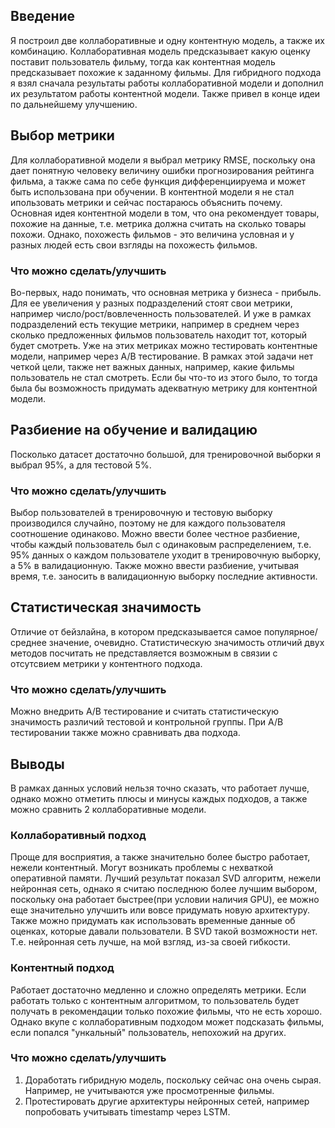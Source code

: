 ## Введение
Я построил две коллаборативные и одну контентную модель, а также их комбинацию. Коллаборативная модель предсказывает какую оценку поставит пользователь фильму, тогда как контентная модель предсказывает похожие к заданному фильмы. Для гибридного подхода я взял сначала результаты работы коллаборативной модели и дополнил их результатом работы контентной модели. Также привел в конце идеи по дальнейшему улучшению.

## Выбор метрики
Для коллаборативной модели я выбрал метрику RMSE, поскольку она дает понятную человеку величину ошибки прогнозирования рейтинга фильма, а также сама по себе функция дифференциируема и может быть использована при обучении. В контентной модели я не стал ипользовать метрики и сейчас постараюсь объяснить почему. Основная идея контентной модели в том, что она рекомендует товары, похожие на данные, т.е. метрика должна считать на сколько товары похожи. Однако, похожесть фильмов - это величина условная и у разных людей есть свои взгляды на похожесть фильмов. 
### Что можно сделать/улучшить 
Во-первых, надо понимать, что основная метрика у бизнеса - прибыль. Для ее увеличения у разных подразделений стоят свои метрики, например число/рост/вовлеченность пользователей. И уже в рамках подразделений есть текущие метрики, например в среднем через сколько предложенных фильмов пользователь находит тот, который будет смотреть. Уже на этих метриках можно тестировать контентные модели, например через A/B тестирование. В рамках этой задачи нет четкой цели, также нет важных данных, например, какие фильмы пользователь не стал смотреть. Если бы что-то из этого было, то тогда была бы возможность придумать адекватную метрику для контентной модели.

## Разбиение на обучение и валидацию
Посколько датасет достаточно большой, для тренировочной выборки я выбрал 95%, а для тестовой 5%.
### Что можно сделать/улучшить 
Выбор пользователей в тренировочную и тестовую выборку производился случайно, поэтому не для каждого пользователя соотношение одинаково. Можно ввести более честное разбиение, чтобы каждый пользователь был с одинаковым распределением, т.е. 95% данных о каждом пользователе уходит в тренировочную выборку, а 5% в валидационную. Также можно ввести разбиение, учитывая время, т.е. заносить в валидационную выборку последние активности. 

## Статистическая значимость
Отличие от бейзлайна, в котором предсказывается самое популярное/среднее значение, очевидно. Статистическую значимость отличий двух методов посчитать не представляется возможным в связии с отсутсвием метрики у контентного подхода. 
### Что можно сделать/улучшить
Можно внедрить A/B тестирование и считать статистическую значимость различий тестовой и контрольной группы. При A/B тестировании также можно сравнивать два подхода. 

## Выводы
В рамках данных условий нельзя точно сказать, что работает лучше, однако можно отметить плюсы и минусы каждых подходов, а также можно сравнить 2 коллаборативные модели.
### Коллаборативный подход
Проще для восприятия, а также значительно более быстро работает, нежели контентный. Могут возникать проблемы с нехваткой оперативной памяти. Лучший результат показал SVD алгоритм, нежели нейронная сеть, однако я считаю последнюю более лучшим выбором, поскольку она работает быстрее(при условии наличия GPU), ее можно еще значительно улучшить или вовсе придумать новую архитектуру. Также можно придумать как использовать временные данные об оценках, которые давали пользователи. В SVD такой возможности нет. Т.е. нейронная сеть лучше, на мой взгляд, из-за своей гибкости.
### Контентный подход
Работает достаточно медленно и сложно определять метрики. Если работать только с контентным алгоритмом, то пользователь будет получать в рекомендации только похожие фильмы, что не есть хорошо. Однако вкупе с коллаборативным подходом может подсказать фильмы, если попался "ункальный" пользователь, непохожий на других.
### Что можно сделать/улучшить
1) Доработать гибридную модель, поскольку сейчас она очень сырая. Например, не учитываются уже просмотренные фильмы.
2) Протестировать другие архитектуры нейронных сетей, например попробовать учитывать timestamp через LSTM.
